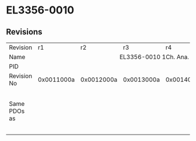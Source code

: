 # EL3356-0010

## Revisions
<table>
<tr>
<td>Revision</td>
<td>r1</td>
<td>r2</td>
<td>r3</td>
<td>r4</td>
<td>r5</td>
<td>r6</td>
<td>r7</td>
<td>r8</td>
<td>r9</td>
</tr>
<tr>
<td>Name</td>
<td colspan=9 align="center">EL3356-0010 1Ch. Ana. Input Resistor Bridge Terminal, 24bit, High Precision</td>
</tr>
<tr>
<td>PID</td>
<td colspan=9 align="center">0x0d1c3052</td>
</tr>
<tr>
<td>Revision No</td>
<td>0x0011000a</td>
<td>0x0012000a</td>
<td>0x0013000a</td>
<td>0x0014000a</td>
<td>0x0015000a</td>
<td>0x0016000a</td>
<td>0x0017000a</td>
<td>0x0018000a</td>
<td>0x0019000a</td>
</tr>
<tr>
<td>Same PDOs as</td>
<td colspan=4 align="center"></td>
<td colspan=4 align="center"><a href="EP3356-0022.md">EP3356-0022 r0</a><br/><a href="EP3356-0022.md">EP3356-0022 r1</a><br/><a href="EP3356-0022.md">EP3356-0022 r6</a></td>
<td><a href="EL3356-0020.md">EL3356-0020 r9</a><br/><a href="EL3356-0030.md">EL3356-0030 r9</a><br/><a href="EPP3356-0022.md">EPP3356-0022 r9</a></td>
</tr>
</table>
